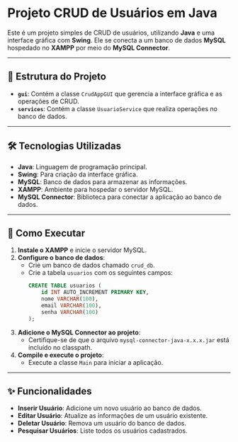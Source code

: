 # **Projeto CRUD de Usuários em Java**

Este é um projeto simples de CRUD de usuários, utilizando **Java** e uma interface gráfica com **Swing**. Ele se conecta a um banco de dados **MySQL** hospedado no **XAMPP** por meio do **MySQL Connector**.

---

## 📁 **Estrutura do Projeto**

- **`gui`**: Contém a classe `CrudAppGUI` que gerencia a interface gráfica e as operações de CRUD.
- **`services`**: Contém a classe `UsuarioService` que realiza operações no banco de dados.

---

## 🛠️ **Tecnologias Utilizadas**

- **Java**: Linguagem de programação principal.
- **Swing**: Para criação da interface gráfica.
- **MySQL**: Banco de dados para armazenar as informações.
- **XAMPP**: Ambiente para hospedar o servidor MySQL.
- **MySQL Connector**: Biblioteca para conectar a aplicação ao banco de dados.

---

## 🚀 **Como Executar**

1. **Instale o XAMPP** e inicie o servidor MySQL.
2. **Configure o banco de dados**:
   - Crie um banco de dados chamado `crud_db`.
   - Crie a tabela `usuarios` com os seguintes campos:
     ```sql
     CREATE TABLE usuarios (
         id INT AUTO_INCREMENT PRIMARY KEY,
         nome VARCHAR(100),
         email VARCHAR(100),
         senha VARCHAR(100)
     );
     ```
3. **Adicione o MySQL Connector ao projeto**:
   - Certifique-se de que o arquivo `mysql-connector-java-x.x.x.jar` está incluído no classpath.
4. **Compile e execute o projeto**:
   - Execute a classe `Main` para iniciar a aplicação.

---

## ✨ **Funcionalidades**

- **Inserir Usuário**: Adicione um novo usuário ao banco de dados.
- **Editar Usuário**: Atualize as informações de um usuário existente.
- **Deletar Usuário**: Remova um usuário do banco de dados.
- **Pesquisar Usuários**: Liste todos os usuários cadastrados.
